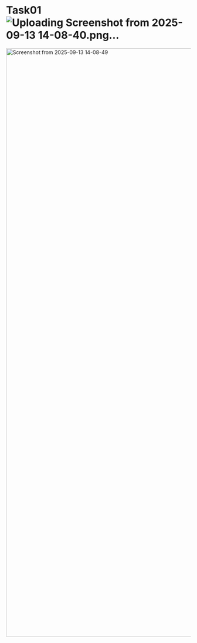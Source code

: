 # Task01![Uploading Screenshot from 2025-09-13 14-08-40.png…]()
<img width="2560" height="1600" alt="Screenshot from 2025-09-13 14-08-49" src="https://github.com/user-attachments/assets/826162ea-a8e9-4ee9-aa7a-2d18592fd9a2" />
